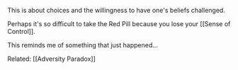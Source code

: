 This is about choices and the willingness to have one's beliefs challenged.

Perhaps it's so difficult to take the Red Pill because you lose your [[Sense of Control]].

This reminds me of something that just happened...

Related: [[Adversity Paradox]]